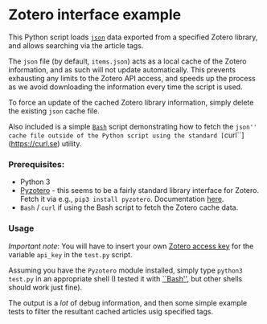 # Zotero interface example

This Python script loads [``json``](https://www.json.org/json-en.html) data exported from a specified Zotero library, and allows searching via the article tags.

The ``json`` file (by default, ``items.json``) acts as a local cache of the Zotero information, and as such will not update automatically. This prevents exhausting any limits to the Zotero API access, and speeds up the process as we avoid downloading the information every time the script is used.

To force an update of the cached Zotero library information, simply delete the existing ``json`` cache file.

Also included is a simple [``Bash``](https://www.gnu.org/software/bash/) script demonstrating how to fetch the ``json'' cache file outside of the Python script using the standard [``curl``](https://curl.se) utility.

### Prerequisites:

- Python 3
- [Pyzotero](https://github.com/urschrei/pyzotero) - this seems to be a fairly standard library interface for Zotero. Fetch it via e.g., ``pip3 install pyzotero``. Documentation [here](https://pyzotero.readthedocs.io/en/latest/).
- ``Bash`` / ``curl`` if using the Bash script to fetch the Zotero cache data.

### Usage

*Important note*: You will have to insert your own [Zotero access key](https://www.zotero.org/support/dev/web_api/v3/basics) for the variable ``api_key`` in the ``test.py`` script.

Assuming you have the ``Pyzotero`` module installed, simply type ``python3 test.py`` in an appropriate shell (I tested it with [``Bash''](https://www.gnu.org/software/bash/), but other shells should work just fine).

The output is a _lot_ of debug information, and then some simple example tests to filter the resultant cached articles usig specified tags.